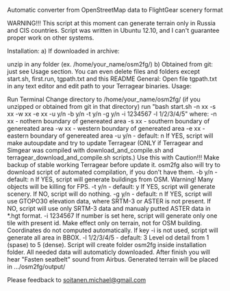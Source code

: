 Automatic converter from OpenStreetMap data to FlightGear scenery format

WARNING!!! This script at this moment can generate terrain only in Russia and CIS countries. Script was written in Ubuntu 12.10, and I can't guarantee proper work on other systems.

Installation: a) If downloaded in archive:

unzip in any folder (ex. /home/your_name/osm2fg/) b) Obtained from git:
just see Usage section. You can even delete files and folders except start.sh, first.run, tgpath.txt and this README General: Open file tgpath.txt in any text editor and edit path to your Terragear binaries.
Usage:

Run Terminal
Change directory to /home/your_name/osm2fg/ (if you unzipped or obtained from git in that directory)
run "bash start.sh -n xx -s xx -w xx -e xx -u y/n -b y/n -t y/n -g y/n -i 1234567 -l 1/2/3/4/5" where: -n xx - nothern boundary of genereated area -s xx - southern boundary of genereated area -w xx - western boundary of genereated area -e xx - eastern boundary of genereated area -u y/n - default: n If YES, script will make autoupdate and try to update Terragear (ONLY if Terragear and Simgear was compiled with download_and_compile.sh and terragear_download_and_compile.sh scripts.) Use this with Caution!!! Make backup of stable working Terragear before update it. osm2fg also will try to download script of automated compilation, if you don't have them. -b y/n - default: n If YES, script will generate buildings from OSM. Warning! Many objects will be killing for FPS. -t y/n - default: y If YES, script will generate scenery. If NO, script will do nothing. -g y/n - default: n If YES, script will use GTOPO30 elevation data, where SRTM-3 or ASTER is not present. If NO, script will use only SRTM-3 data and manualy putted ASTER data in *.hgt format. -i 1234567 If number is set here, script will generate only one tile with present id. Make effect only on terrain, not for OSM building. Coordinates do not computed automatically. If key -i is not used, script will generate all area in BBOX. -l 1/2/3/4/5 - default: 3 Level od detail from 1 (spase) to 5 (dense).
Script will create folder osm2fg inside installation folder. All needed data will automaticly downloaded. After finish you will hear "Fasten seatbelt" sound from Airbus. Generated terrain will be placed in .../osm2fg/output/

Please feedback to soitanen.michael@gmail.com
